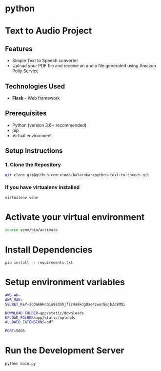 # python

# Text to Audio Project

## Features

- Simple Text to Speech converter
- Upload your PDF file and receive an audio file generated using Amazon Polly Service

## Technologies Used

- **Flask** - Web framework

## Prerequisites

- Python (version 3.6+ recommended)
- pip
- Virtual environment

## Setup Instructions

### 1. Clone the Repository

```bash
git clone git@github.com:vinda-halarnkar/python-text-to-speech.git
```

### If you have virtualenv installed
```bash
virtualenv venv
```

# Activate your virtual environment
```bash
source venv/bin/activate
```

# Install Dependencies
```bash
pip install -r requirements.txt
```

# Setup environment variables
```bash
AWS_AK=
AWS_SAK=
SECRET_KEY=IqOakHHdbiu98dnhjflz4a9kdg0ae4zwurBejbZo8MOi

DOWNLOAD_FOLDER=app/static/downloads
UPLOAD_FOLDER=app/static/uploads
ALLOWED_EXTENSIONS=pdf

PORT=5005
```




# Run the Development Server
```bash
python main.py
```





